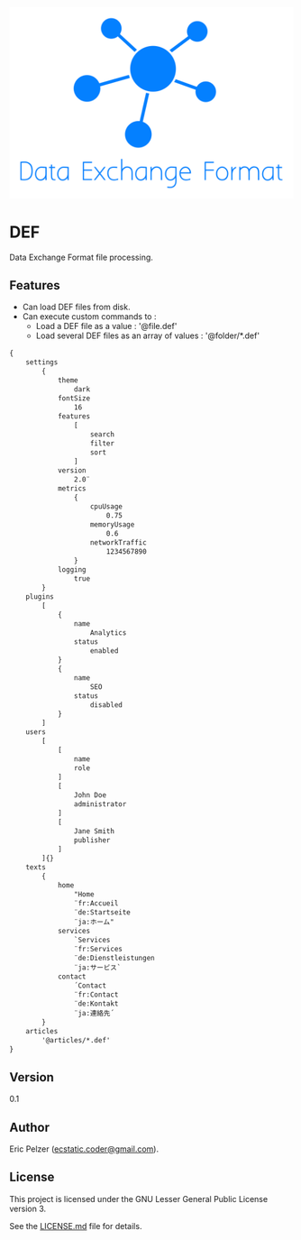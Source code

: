 ![](https://github.com/senselogic/DEF/blob/master/LOGO/def.png)

# DEF

Data Exchange Format file processing.

## Features

*   Can load DEF files from disk.
*   Can execute custom commands to :
    *   Load a DEF file as a value : '@file.def'
    *   Load several DEF files as an array of values : '@folder/*.def'

```
{
    settings
        {
            theme
                dark
            fontSize
                16
            features
                [
                    search
                    filter
                    sort
                ]
            version
                2.0¨
            metrics
                {
                    cpuUsage
                        0.75
                    memoryUsage
                        0.6
                    networkTraffic
                        1234567890
                }
            logging
                true
        }
    plugins
        [
            {
                name
                    Analytics
                status
                    enabled
            }
            {
                name
                    SEO
                status
                    disabled
            }
        ]
    users
        [
            [
                name
                role
            ]
            [
                John Doe
                administrator
            ]
            [
                Jane Smith
                publisher
            ]
        ]{}
    texts
        {
            home
                "Home
                ¨fr:Accueil
                ¨de:Startseite
                ¨ja:ホーム"
            services
                `Services
                ¨fr:Services
                ¨de:Dienstleistungen
                ¨ja:サービス`
            contact
                ´Contact
                ¨fr:Contact
                ¨de:Kontakt
                ¨ja:連絡先´
        }
    articles
        '@articles/*.def'
}
```

## Version

0.1

## Author

Eric Pelzer (ecstatic.coder@gmail.com).

## License

This project is licensed under the GNU Lesser General Public License version 3.

See the [LICENSE.md](LICENSE.md) file for details.
